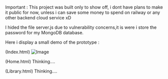 Important :   This project was built only to show off, i dont have plans to make it public for now, unless i can save some money to spend on railway or any other backend cloud service xD

I hided the file server.js due to vulnerability concerns,it is were i store the password for my MongoDB database.

Here i display a small demo of the prototype :

(Index.html)
![Image](https://github.com/user-attachments/assets/d98d3c86-9e66-4ba2-85d7-0c00857cefd8)

(Home.html)
Thinking....

(Library.html)
Thinking....
